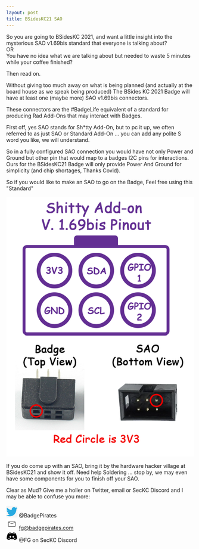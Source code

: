 ```yaml
---
layout: post
title: BSidesKC21 SAO
---
```

So you are going to BSidesKC 2021, and want a little insight into the mysterious SAO v1.69bis standard that everyone is talking about? <br>
OR<br>
You have no idea what we are talking about but needed to waste 5 minutes while your coffee finished?

Then read on.

Without giving too much away on what is being planned (and actually at the board house as we speak being produced) The BSides KC 2021 Badge will have at least one (maybe more) SAO v1.69bis connectors.

These connectors are the #BadgeLife equivalent of a standard for producing Rad Add-Ons that may interact with Badges.

First off, yes SAO stands for Sh*tty Add-On, but to pc it up, we often referred to as just SAO or Standard Add-On ... you can add any polite S word you like, we will understand.

So in a fully configured SAO connection you would have not only Power and Ground but other pin that would map to a badges I2C pins for interactions. Ours for the BSidesKC21 Badge will only provide Power And Ground for simplicity (and chip shortages, Thanks Covid).

So if you would like to make an SAO to go on the Badge, Feel free using this "Standard"

![Title](/images/v169bis.png)

If you do come up with an SAO, bring it by the hardware hacker village at BSidesKC21 and show it off. Need help Soldering ... stop by, we may even have some components for you to finish off your SAO.

Clear as Mud? Give me a holler on Twitter, email or SecKC Discord and I may be able to confuse you more:
<br><br>
![twitter](/images/twitter_.png) @BadgePirates<br>
![email](/images/email_.png) fg@badgepirates.com<br>
![discord](/images/discord_.png) @FG on SecKC Discord<br>
